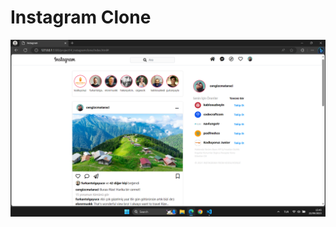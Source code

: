 # Instagram Clone

![picture](https://github.com/muatr/Kodluyoruz-Front-End/blob/main/task6_instagramclone/assets/image.png)
